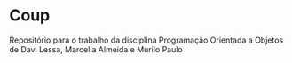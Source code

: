 # Coup
Repositório para o trabalho da disciplina Programação Orientada a Objetos de Davi Lessa, Marcella Almeida e Murilo Paulo

